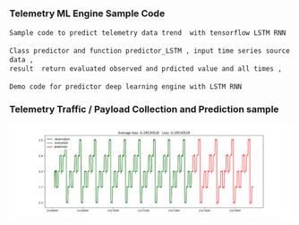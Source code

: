 ### Telemetry ML Engine Sample Code
    
    Sample code to predict telemetry data trend  with tensorflow LSTM RNN

    Class predictor and function predictor_LSTM , input time series source data ,
    result  return evaluated observed and prdicted value and all times ,

    Demo code for predictor deep learning engine with LSTM RNN 
    
### Telemetry Traffic / Payload Collection and Prediction sample 

![N|Solid](predict_result.png)